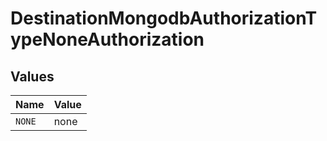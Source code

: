 # DestinationMongodbAuthorizationTypeNoneAuthorization


## Values

| Name   | Value  |
| ------ | ------ |
| `NONE` | none   |